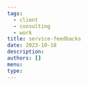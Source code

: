 ```yaml
---
tags:
  - client
  - consulting
  - work
title: service-feedbacks
date: 2023-10-18
description: 
authors: []
menu: 
type:
---
```


